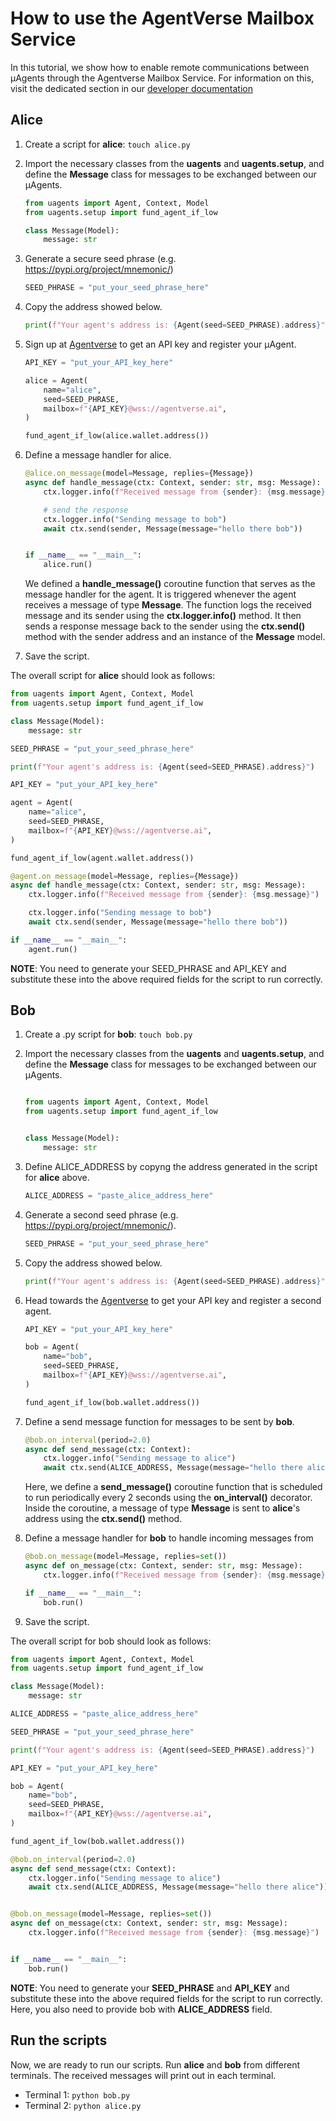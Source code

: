 # How to use the AgentVerse Mailbox Service

In this tutorial, we show how to enable remote communications between μAgents through the Agentverse Mailbox Service. 
For information on this, visit the dedicated section in our [developer documentation](/docs/references/contracts/uagents-almanac/register-in-the-agentverse-mailbox.md)

## Alice 

1. Create a script for **alice**: `touch alice.py`
2. Import the necessary classes from the **uagents** and **uagents.setup**, and define the **Message** class for messages to be exchanged between our μAgents.

    ```py
    from uagents import Agent, Context, Model
    from uagents.setup import fund_agent_if_low

    class Message(Model):
        message: str
    ```

3. Generate a secure seed phrase (e.g. https://pypi.org/project/mnemonic/)

    ```py
    SEED_PHRASE = "put_your_seed_phrase_here"
    ```

4. Copy the address showed below.

    ```py
    print(f"Your agent's address is: {Agent(seed=SEED_PHRASE).address}")
    ```

5. Sign up at [Agentverse](https://agentverse.ai) to get an API key and register your μAgent.

    ```py
    API_KEY = "put_your_API_key_here"

    alice = Agent(
        name="alice",
        seed=SEED_PHRASE,
        mailbox=f"{API_KEY}@wss://agentverse.ai",
    )

    fund_agent_if_low(alice.wallet.address())
    ```

6.  Define a message handler for alice.

    ```py
    @alice.on_message(model=Message, replies={Message})
    async def handle_message(ctx: Context, sender: str, msg: Message):
        ctx.logger.info(f"Received message from {sender}: {msg.message}")

        # send the response
        ctx.logger.info("Sending message to bob")
        await ctx.send(sender, Message(message="hello there bob"))


    if __name__ == "__main__":
        alice.run()
    ```
    We defined a **handle_message()** coroutine function that serves as the message handler for the agent. It is triggered whenever the agent receives a message of type **Message**. The function logs the received message and its sender using the **ctx.logger.info()** method. It then sends a response message back to the sender using the **ctx.send()** method with the sender address and an instance of the **Message** model.

7. Save the script.

The overall script for **alice** should look as follows:

```py
from uagents import Agent, Context, Model
from uagents.setup import fund_agent_if_low

class Message(Model):
    message: str

SEED_PHRASE = "put_your_seed_phrase_here"

print(f"Your agent's address is: {Agent(seed=SEED_PHRASE).address}")

API_KEY = "put_your_API_key_here"

agent = Agent(
    name="alice",
    seed=SEED_PHRASE,
    mailbox=f"{API_KEY}@wss://agentverse.ai",
)

fund_agent_if_low(agent.wallet.address())

@agent.on_message(model=Message, replies={Message})
async def handle_message(ctx: Context, sender: str, msg: Message):
    ctx.logger.info(f"Received message from {sender}: {msg.message}")

    ctx.logger.info("Sending message to bob")
    await ctx.send(sender, Message(message="hello there bob"))

if __name__ == "__main__":
    agent.run()
```

**NOTE**: You need to generate your SEED_PHRASE and API_KEY and substitute these into the above required fields for the script to run correctly.

## Bob

1. Create a .py script for **bob**: `touch bob.py`
2. Import the necessary classes from the **uagents** and **uagents.setup**, and define the **Message** class for messages to be exchanged between our μAgents.

    ```py

    from uagents import Agent, Context, Model
    from uagents.setup import fund_agent_if_low


    class Message(Model):
        message: str
    ```

3. Define ALICE_ADDRESS by copyng the address generated in the script for **alice** above.

    ```py
    ALICE_ADDRESS = "paste_alice_address_here"
    ```

4. Generate a second seed phrase (e.g. https://pypi.org/project/mnemonic/).

    ```py
    SEED_PHRASE = "put_your_seed_phrase_here"
    ```

5. Copy the address showed below.

    ```py
    print(f"Your agent's address is: {Agent(seed=SEED_PHRASE).address}")
    ```

6. Head towards the [Agentverse](https://agentverse.ai) to get your API key and register a second agent.

    ```py
    API_KEY = "put_your_API_key_here"

    bob = Agent(
        name="bob",
        seed=SEED_PHRASE,
        mailbox=f"{API_KEY}@wss://agentverse.ai",
    )

    fund_agent_if_low(bob.wallet.address())
    ```

7. Define a send message function for messages to be sent by **bob**. 

    ```py
    @bob.on_interval(period=2.0)
    async def send_message(ctx: Context):
        ctx.logger.info("Sending message to alice")
        await ctx.send(ALICE_ADDRESS, Message(message="hello there alice"))
    ```

    Here, we define a **send_message()** coroutine function that is scheduled to run periodically every 2 seconds using the **on_interval()** decorator. Inside the coroutine, a message of type **Message** is sent to **alice**'s address using the **ctx.send()** method.

8. Define a message handler for **bob** to handle incoming messages from 

    ```py
    @bob.on_message(model=Message, replies=set())
    async def on_message(ctx: Context, sender: str, msg: Message):
        ctx.logger.info(f"Received message from {sender}: {msg.message}")

    if __name__ == "__main__":
        bob.run()
    ```

9. Save the script.

The overall script for bob should look as follows: 

```py
from uagents import Agent, Context, Model
from uagents.setup import fund_agent_if_low

class Message(Model):
    message: str

ALICE_ADDRESS = "paste_alice_address_here"

SEED_PHRASE = "put_your_seed_phrase_here"

print(f"Your agent's address is: {Agent(seed=SEED_PHRASE).address}")

API_KEY = "put_your_API_key_here"

bob = Agent(
    name="bob",
    seed=SEED_PHRASE,
    mailbox=f"{API_KEY}@wss://agentverse.ai",
)

fund_agent_if_low(bob.wallet.address())

@bob.on_interval(period=2.0)
async def send_message(ctx: Context):
    ctx.logger.info("Sending message to alice")
    await ctx.send(ALICE_ADDRESS, Message(message="hello there alice"))


@bob.on_message(model=Message, replies=set())
async def on_message(ctx: Context, sender: str, msg: Message):
    ctx.logger.info(f"Received message from {sender}: {msg.message}")


if __name__ == "__main__":
    bob.run()
```

**NOTE**: You need to generate your **SEED_PHRASE** and **API_KEY** and substitute these into the above required fields for the script to run correctly. Here, you also need to provide bob with **ALICE_ADDRESS** field. 

## Run the scripts

Now, we are ready to run our scripts. Run **alice** and **bob** from different terminals. The received messages will print out in each terminal. 

- Terminal 1: `python bob.py`
- Terminal 2: `python alice.py`

